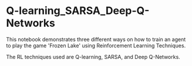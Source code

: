 # Q-learning_SARSA_Deep-Q-Networks

This notebook demonstrates three different ways on how to train an agent to play the game 'Frozen Lake' using Reinforcement Learning Techniques.

The RL techniques used are Q-learning, SARSA, and Deep Q-Networks. 